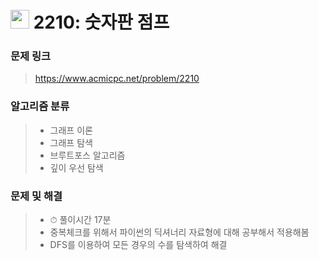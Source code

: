 # <img src="https://d2gd6pc034wcta.cloudfront.net/tier/9.svg" width="30">  2210: 숫자판 점프

### 문제 링크

> https://www.acmicpc.net/problem/2210



### 알고리즘 분류

>- 그래프 이론
>- 그래프 탐색
>- 브루트포스 알고리즘
>- 깊이 우선 탐색



### 문제 및 해결

>- ⏱ 풀이시간 17분
>- 중복체크를 위해서 파이썬의 딕셔너리 자료형에 대해 공부해서 적용해봄
>- DFS를 이용하여 모든 경우의 수를 탐색하여 해결


